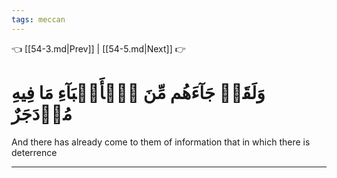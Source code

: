 ```yaml
---
tags: meccan
---
```


👈 [[54-3.md|Prev]] | [[54-5.md|Next]] 👉

# وَلَقَدۡ جَآءَهُم مِّنَ ٱلۡأَنۢبَآءِ مَا فِيهِ مُزۡدَجَرٌ

And there has already come to them of information that in which there is deterrence

---

